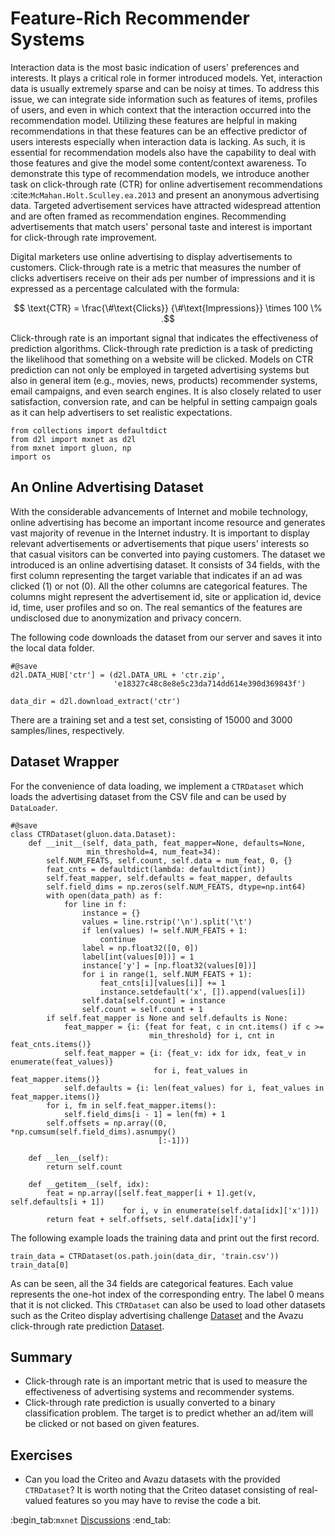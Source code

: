 # Feature-Rich Recommender Systems

Interaction data is the most basic indication of users' preferences and interests. It plays a critical role in former introduced models. Yet, interaction data is usually extremely sparse and can be noisy at times. To address this issue, we can integrate side information such as features of items, profiles of users, and even in which context that the interaction occurred into the recommendation model. Utilizing these features are helpful in making recommendations in that these features can be an effective predictor of users interests especially when interaction data is lacking. As such, it is essential for recommendation models also have the capability to deal with those features and give the model some content/context awareness. To demonstrate this type of recommendation models, we introduce another task on click-through rate (CTR) for online advertisement recommendations :cite:`McMahan.Holt.Sculley.ea.2013` and present an anonymous advertising data. Targeted advertisement services have attracted widespread attention and are often framed as recommendation engines. Recommending advertisements that match users' personal taste and interest is important for click-through rate improvement.


Digital marketers use online advertising to display advertisements to customers. Click-through rate is a metric that measures the number of clicks advertisers receive on their ads per number of impressions and it is expressed as a percentage calculated with the formula: 

$$ \text{CTR} = \frac{\#\text{Clicks}} {\#\text{Impressions}} \times 100 \% .$$

Click-through rate is an important signal that indicates the effectiveness of prediction algorithms. Click-through rate prediction is a task of predicting the likelihood that something on a website will be clicked. Models on CTR prediction can not only be employed in targeted advertising systems but also in general item (e.g., movies, news, products) recommender systems, email campaigns, and even search engines. It is also closely related to user satisfaction, conversion rate, and can be helpful in setting campaign goals as it can help advertisers to set realistic expectations.

```{.python .input}
from collections import defaultdict
from d2l import mxnet as d2l
from mxnet import gluon, np
import os
```

## An Online Advertising Dataset

With the considerable advancements of Internet and mobile technology, online advertising has become an important income resource and generates vast majority of revenue in the Internet industry. It is important to display relevant advertisements or advertisements that pique users' interests so that casual visitors can be converted into paying customers. The dataset we introduced is an online advertising dataset. It consists of 34 fields, with the first column representing the target variable that indicates if an ad was clicked (1) or not (0). All the other columns are categorical features. The columns might represent the advertisement id, site or application id, device id, time, user profiles and so on. The real semantics of the features are undisclosed due to anonymization and privacy concern.

The following code downloads the dataset from our server and saves it into the local data folder.

```{.python .input  n=15}
#@save
d2l.DATA_HUB['ctr'] = (d2l.DATA_URL + 'ctr.zip',
                       'e18327c48c8e8e5c23da714dd614e390d369843f')

data_dir = d2l.download_extract('ctr')
```

There are a training set and a test set, consisting of 15000 and 3000 samples/lines, respectively.

## Dataset Wrapper

For the convenience of data loading, we implement a `CTRDataset` which loads the advertising dataset from the CSV file and can be used by `DataLoader`.

```{.python .input  n=13}
#@save
class CTRDataset(gluon.data.Dataset):
    def __init__(self, data_path, feat_mapper=None, defaults=None,
                 min_threshold=4, num_feat=34):
        self.NUM_FEATS, self.count, self.data = num_feat, 0, {}
        feat_cnts = defaultdict(lambda: defaultdict(int))
        self.feat_mapper, self.defaults = feat_mapper, defaults
        self.field_dims = np.zeros(self.NUM_FEATS, dtype=np.int64)
        with open(data_path) as f:
            for line in f:
                instance = {}
                values = line.rstrip('\n').split('\t')
                if len(values) != self.NUM_FEATS + 1:
                    continue
                label = np.float32([0, 0])
                label[int(values[0])] = 1
                instance['y'] = [np.float32(values[0])]
                for i in range(1, self.NUM_FEATS + 1):
                    feat_cnts[i][values[i]] += 1
                    instance.setdefault('x', []).append(values[i])
                self.data[self.count] = instance
                self.count = self.count + 1
        if self.feat_mapper is None and self.defaults is None:
            feat_mapper = {i: {feat for feat, c in cnt.items() if c >=
                               min_threshold} for i, cnt in feat_cnts.items()}
            self.feat_mapper = {i: {feat_v: idx for idx, feat_v in enumerate(feat_values)}
                                for i, feat_values in feat_mapper.items()}
            self.defaults = {i: len(feat_values) for i, feat_values in feat_mapper.items()}
        for i, fm in self.feat_mapper.items():
            self.field_dims[i - 1] = len(fm) + 1
        self.offsets = np.array((0, *np.cumsum(self.field_dims).asnumpy()
                                 [:-1]))
        
    def __len__(self):
        return self.count
    
    def __getitem__(self, idx):
        feat = np.array([self.feat_mapper[i + 1].get(v, self.defaults[i + 1])
                         for i, v in enumerate(self.data[idx]['x'])])
        return feat + self.offsets, self.data[idx]['y']
```

The following example loads the training data and print out the first record.

```{.python .input  n=16}
train_data = CTRDataset(os.path.join(data_dir, 'train.csv'))
train_data[0]
```

As can be seen, all the 34 fields are categorical features. Each value represents the one-hot index of the corresponding entry. The label $0$ means that it is not clicked. This `CTRDataset` can also be used to load other datasets such as the Criteo display advertising challenge [Dataset](https://labs.criteo.com/2014/02/kaggle-display-advertising-challenge-dataset/) and the Avazu click-through rate prediction [Dataset](https://www.kaggle.com/c/avazu-ctr-prediction).  

## Summary 
* Click-through rate is an important metric that is used to measure the effectiveness of advertising systems and recommender systems.
* Click-through rate prediction is usually converted to a binary classification problem. The target is to predict whether an ad/item will be clicked or not based on given features.

## Exercises

* Can you load the Criteo and Avazu datasets with the provided `CTRDataset`? It is worth noting that the Criteo dataset consisting of real-valued features so you may have to revise the code a bit.

:begin_tab:`mxnet`
[Discussions](https://discuss.d2l.ai/t/405)
:end_tab:
